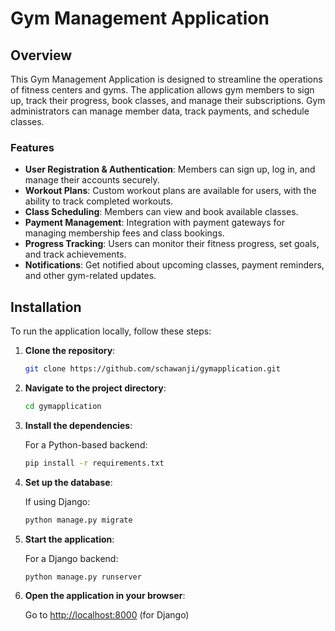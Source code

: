 # Gym Management Application

## Overview
This Gym Management Application is designed to streamline the operations of fitness centers and gyms. The application allows gym members to sign up, track their progress, book classes, and manage their subscriptions. Gym administrators can manage member data, track payments, and schedule classes.

### Features
- **User Registration & Authentication**: Members can sign up, log in, and manage their accounts securely.
- **Workout Plans**: Custom workout plans are available for users, with the ability to track completed workouts.
- **Class Scheduling**: Members can view and book available classes.
- **Payment Management**: Integration with payment gateways for managing membership fees and class bookings.
- **Progress Tracking**: Users can monitor their fitness progress, set goals, and track achievements.
- **Notifications**: Get notified about upcoming classes, payment reminders, and other gym-related updates.


## Installation
To run the application locally, follow these steps:

1. **Clone the repository**:
    ```bash
    git clone https://github.com/schawanji/gymapplication.git
    ```

2. **Navigate to the project directory**:
    ```bash
    cd gymapplication
    ```

3. **Install the dependencies**:

    For a Python-based backend:
    ```bash
    pip install -r requirements.txt
    ```

4. **Set up the database**:

    If using Django:
    ```bash
    python manage.py migrate
    ```

5. **Start the application**:

    For a Django backend:
    ```bash
    python manage.py runserver
    ```

6. **Open the application in your browser**:

    Go to [http://localhost:8000](http://localhost:8000) (for Django)

